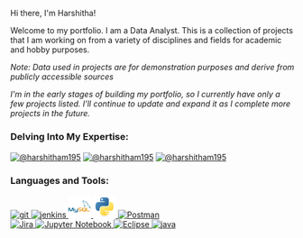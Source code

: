 Hi there, I'm Harshitha!

Welcome to my portfolio. I am a Data Analyst. This is a collection of projects that I am working on from a variety of disciplines and fields for academic and hobby purposes.

*Note: Data used in projects are for demonstration purposes and derive from publicly accessible sources*

*I'm in the early stages of building my portfolio, so I currently have only a few projects listed. I'll continue to update and expand it as I complete more projects in the future.*


<h3 align="left">Delving Into My Expertise:</h3>
<p align="left">
<a href="https://public.tableau.com/app/profile/harshitha.madihalli/vizzes" target="blank"><img align="center" src="https://i.pcmag.com/imagery/reviews/03ET1vJXgWnmfrLZ7g542br-5.fit_scale.size_760x427.v1569475368.jpg" alt="@harshitham195" height="30" width="40" /></a>
<a href="https://www.hackerrank.com/profile/harshitham195" target="blank"><img align="center" src="https://raw.githubusercontent.com/rahuldkjain/github-profile-readme-generator/master/src/images/icons/Social/hackerrank.svg" alt="@harshitham195" height="30" width="40" /></a>
<a href="https://leetcode.com/Harshitham95/" target="blank"><img align="center" src="https://cdn.cdo.mit.edu/wp-content/uploads/sites/67/2021/01/0_zuhXdNAIUoxEem4--768x512.png" alt="@harshitham195" height="30" width="40" /></a>
</p>

<h3 align="left">Languages and Tools:</h3>
<p align="left"> <a href="https://git-scm.com/" target="_blank" rel="noreferrer"> <img src="https://www.vectorlogo.zone/logos/git-scm/git-scm-icon.svg" alt="git" width="40" height="40"/> </a> <a href="https://www.jenkins.io" target="_blank" rel="noreferrer"> <img src="https://www.vectorlogo.zone/logos/jenkins/jenkins-icon.svg" alt="jenkins" width="40" height="40"/> </a> <a href="https://www.mysql.com/" target="_blank" rel="noreferrer"> <img src="https://raw.githubusercontent.com/devicons/devicon/master/icons/mysql/mysql-original-wordmark.svg" alt="mysql" width="40" height="40"/> </a> <a href="https://www.python.org" target="_blank" rel="noreferrer"> <img src="https://raw.githubusercontent.com/devicons/devicon/master/icons/python/python-original.svg" alt="python" width="40" height="40"/> </a> <a href="https://www.postman.com/" target="_blank" rel="noreferrer"> <img src="https://www.vectorlogo.zone/logos/getpostman/getpostman-icon.svg" alt="Postman" width="40" height="40"/> 
  <br/>
</a> <a href="https://www.atlassian.com/software/jira" target="_blank" rel="noreferrer"> <img src="https://www.vectorlogo.zone/logos/atlassian_jira/atlassian_jira-icon.svg" alt="Jira" width="40" height="40"/>
</a> <a href="https://jupyter.org/" target="_blank" rel="noreferrer"> <img src="https://www.vectorlogo.zone/logos/jupyter/jupyter-icon.svg" alt="Jupyter Notebook" width="40" height="40"/>
</a> <a href="https://www.eclipse.org/" target="_blank" rel="noreferrer"> <img src="https://www.vectorlogo.zone/logos/eclipse/eclipse-icon.svg" alt="Eclipse" width="40" height="40"/>
</a> <a href="https://www.java.com/en/" target="_blank" rel="noreferrer"> <img src="https://www.vectorlogo.zone/logos/java/java-vertical.svg" alt="java" width="40" height="40"/>

</p>

